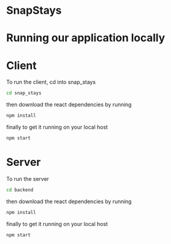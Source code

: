 # SnapStays

# Running our application locally 

# Client 
To run the client, cd into snap_stays 
```bash
cd snap_stays
```
then download the react dependencies by running 
```bash
npm install 
```
finally to get it running on your local host  
```bash
npm start 
```
# Server 
To run the server
```bash
cd backend 
```
then download the react dependencies by running 
```bash
npm install 
```
finally to get it running on your local host  
```bash
npm start 
```

